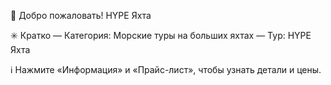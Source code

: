 👋 Добро пожаловать!
HYPE Яхта

✳️ Кратко
— Категория: Морские туры на больших яхтах
— Тур: HYPE Яхта

ℹ️ Нажмите «Информация» и «Прайс-лист», чтобы узнать детали и цены.
